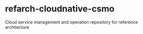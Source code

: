 # refarch-cloudnative-csmo
Cloud service management and operation repository for reference archtiecture
